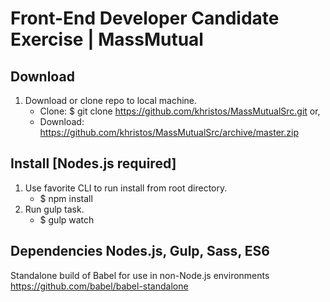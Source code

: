 # Front-End Developer Candidate Exercise | MassMutual

## Download
1. Download or clone repo to local machine.
   * Clone: $ git clone https://github.com/khristos/MassMutualSrc.git or,
   * Download: https://github.com/khristos/MassMutualSrc/archive/master.zip
   

## Install [Nodes.js required]
1. Use favorite CLI to run install from root directory.
   * $ npm install
2. Run gulp task.
   * $ gulp watch

## Dependencies Nodes.js, Gulp, Sass, ES6
Standalone build of Babel for use in non-Node.js environments https://github.com/babel/babel-standalone